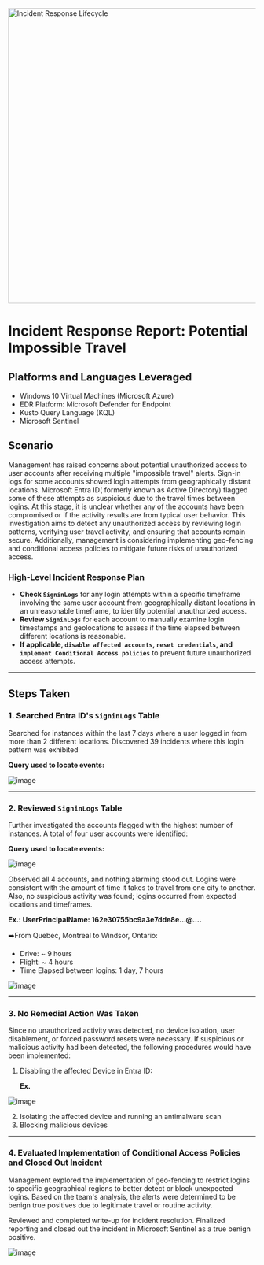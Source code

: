 <img width="600" src="https://github.com/user-attachments/assets/3139ed02-bf2c-4d30-973e-12dc1063fcba" alt="Incident Response Lifecycle"/>

# Incident Response Report: Potential Impossible Travel

## Platforms and Languages Leveraged
- Windows 10 Virtual Machines (Microsoft Azure)
- EDR Platform: Microsoft Defender for Endpoint
- Kusto Query Language (KQL)
- Microsoft Sentinel

##  Scenario

Management has raised concerns about potential unauthorized access to user accounts after receiving multiple "impossible travel" alerts. Sign-in logs for some accounts showed login attempts from geographically distant locations. Microsoft Entra ID( formerly known as Active Directory) flagged some of these attempts as suspicious due to the travel times between logins. At this stage, it is unclear whether any of the accounts have been compromised or if the activity results are from typical user behavior. This investigation aims to detect any unauthorized access by reviewing login patterns, verifying user travel activity, and ensuring that accounts remain secure. Additionally, management is considering implementing geo-fencing and conditional access policies to mitigate future risks of unauthorized access.

### High-Level Incident Response Plan

- **Check `SigninLogs`** for any login attempts within a specific timeframe involving the same user account from geographically distant locations in an unreasonable timeframe, to identify potential unauthorized access.
- **Review `SigninLogs`** for each account to manually examine login timestamps and geolocations to assess if the time elapsed between different locations is reasonable.
- **If applicable, `disable affected accounts`, `reset credentials`, and `implement Conditional Access policies`** to prevent future unauthorized access attempts.

---

## Steps Taken

### 1. Searched Entra ID's `SigninLogs` Table

Searched for instances within the last 7 days where a user logged in from more than 2 different locations. Discovered 39 incidents where this login pattern was exhibited

**Query used to locate events:**

![image](https://github.com/user-attachments/assets/ddc7576c-c25b-4bf1-acd8-dd0972895757)

---

### 2. Reviewed `SigninLogs` Table

Further investigated the accounts flagged with the highest number of instances. A total of four user accounts were identified: 

**Query used to locate events:**

![image](https://github.com/user-attachments/assets/653d3ad9-764d-4d90-b564-8a764d11a401)


Observed all 4 accounts, and nothing alarming stood out. Logins were consistent with the amount of time it takes to travel from one city to another. Also, no suspicious activity was found; logins occurred from expected locations and timeframes.

**Ex.: UserPrincipalName: 162e30755bc9a3e7dde8e...@....**

➡️From Quebec, Montreal to Windsor, Ontario:

<ul>
<li>Drive: ~ 9 hours</li>
<li>Flight: ~ 4 hours</li>
<li>Time Elapsed between logins: 1 day, 7 hours</li>
</ul>

![image](https://github.com/user-attachments/assets/0f1bdd26-63b8-4b9e-9294-b3789f7597e0)

---

### 3. No Remedial Action Was Taken

Since no unauthorized activity was detected, no device isolation, user disablement, or forced password resets were necessary. If suspicious or malicious activity had been detected, the following procedures would have been implemented: 

1) Disabling the affected Device in Entra ID:

   **Ex.**
   
![image](https://github.com/user-attachments/assets/58b6ec90-a4d1-496c-80d1-0a467a63121d)

2) Isolating the affected device and running an antimalware scan
3) Blocking malicious devices

---

### 4. Evaluated Implementation of Conditional Access Policies and Closed Out Incident

Management explored the implementation of geo-fencing to restrict logins to specific geographical regions to better detect or block unexpected logins. Based on the team's analysis, the alerts were determined to be benign true positives due to legitimate travel or routine activity.

Reviewed and completed write-up for incident resolution. Finalized reporting and closed out the incident in Microsoft Sentinel as a true benign positive.

![image](https://github.com/user-attachments/assets/352dca63-6a5e-4a2d-bcfc-5e470765f243)









